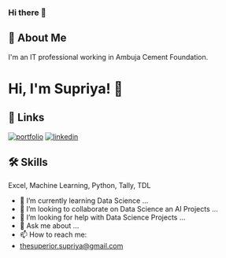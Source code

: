 ### Hi there 👋



## 🚀 About Me
I'm an IT professional working in Ambuja Cement Foundation. 


# Hi, I'm Supriya! 👋


## 🔗 Links
[![portfolio](https://img.shields.io/badge/my_portfolio-000?style=for-the-badge&logo=ko-fi&logoColor=white)](https://katherineoelsner.com/)
[![linkedin](https://img.shields.io/badge/linkedin-0A66C2?style=for-the-badge&logo=linkedin&logoColor=white)](https://www.linkedin.com/in/supriya-negi-502805266/)



## 🛠 Skills
Excel, Machine Learning, Python, Tally, TDL
- 🌱 I’m currently learning Data Science ...
- 👯 I’m looking to collaborate on Data Science an AI Projects ...
- 🤔 I’m looking for help with Data Science Projects ...
- 💬 Ask me about ...
- 📫 How to reach me:
- thesuperior.supriya@gmail.com





<!--
**thesuperiorsupriya/thesuperiorsupriya** is a ✨ _special_ ✨ repository because its `README.md` (this file) appears on your GitHub profile.

Here are some ideas to get you started:

- 🔭 I’m currently working on ...
- 🌱 I’m currently learning ...
- 👯 I’m looking to collaborate on ...
- 🤔 I’m looking for help with ...
- 💬 Ask me about ...
- 📫 How to reach me: ...
- 😄 Pronouns: ...
- ⚡ Fun fact: ...
-->
